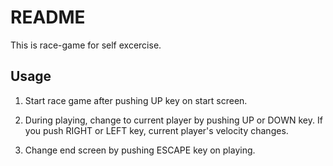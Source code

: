 # README

This is race-game for self excercise.


## Usage

1. Start race game after pushing UP key on start screen.

2. During playing, change to current player by pushing UP or DOWN key.
   If you push RIGHT or LEFT key, current player's velocity changes.

3. Change end screen by pushing ESCAPE key on playing.


